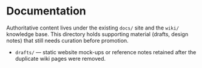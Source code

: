 # Documentation

Authoritative content lives under the existing `docs/` site and the `wiki/`
knowledge base. This directory holds supporting material (drafts, design notes)
that still needs curation before promotion.

- `drafts/` — static website mock-ups or reference notes retained after the
  duplicate wiki pages were removed.
